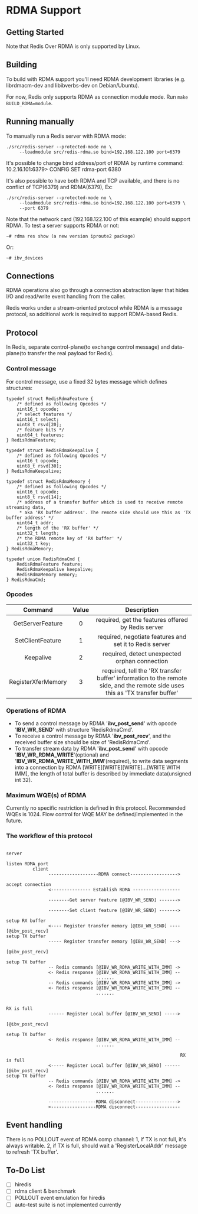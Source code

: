 RDMA Support
============

Getting Started
---------------
Note that Redis Over RDMA is only supported by Linux.

## Building

To build with RDMA support you'll need RDMA development libraries (e.g.
librdmacm-dev and libibverbs-dev on Debian/Ubuntu).

For now, Redis only supports RDMA as connection module mode.
Run `make BUILD_RDMA=module`.

## Running manually

To manually run a Redis server with RDMA mode:

    ./src/redis-server --protected-mode no \
         --loadmodule src/redis-rdma.so bind=192.168.122.100 port=6379

It's possible to change bind address/port of RDMA by runtime command:
    10.2.16.101:6379> CONFIG SET rdma-port 6380

It's also possible to have both RDMA and TCP available, and there is no
conflict of TCP(6379) and RDMA(6379), Ex:

    ./src/redis-server --protected-mode no \
         --loadmodule src/redis-rdma.so bind=192.168.122.100 port=6379 \
         --port 6379

Note that the network card (192.168.122.100 of this example) should support
RDMA. To test a server supports RDMA or not:

    ~# rdma res show (a new version iproute2 package)
Or:

    ~# ibv_devices

Connections
-----------

RDMA operations also go through a connection abstraction layer that hides
I/O and read/write event handling from the caller.

Redis works under a stream-oriented protocol while RDMA is a message protocol, so additional work is required to support RDMA-based Redis.

## Protocol
In Redis, separate control-plane(to exchange control message) and data-plane(to
transfer the real payload for Redis).

### Control message
For control message, use a fixed 32 bytes message which defines structures:
```
typedef struct RedisRdmaFeature {
    /* defined as following Opcodes */
    uint16_t opcode;
    /* select features */
    uint16_t select;
    uint8_t rsvd[20];
    /* feature bits */
    uint64_t features;
} RedisRdmaFeature;

typedef struct RedisRdmaKeepalive {
    /* defined as following Opcodes */
    uint16_t opcode;
    uint8_t rsvd[30];
} RedisRdmaKeepalive;

typedef struct RedisRdmaMemory {
    /* defined as following Opcodes */
    uint16_t opcode;
    uint8_t rsvd[14];
    /* address of a transfer buffer which is used to receive remote streaming data,
     * aka 'RX buffer address'. The remote side should use this as 'TX buffer address' */
    uint64_t addr;
    /* length of the 'RX buffer' */
    uint32_t length;
    /* the RDMA remote key of 'RX buffer' */
    uint32_t key;
} RedisRdmaMemory;

typedef union RedisRdmaCmd {
    RedisRdmaFeature feature;
    RedisRdmaKeepalive keepalive;
    RedisRdmaMemory memory;
} RedisRdmaCmd;
```

### Opcodes
|Command| Value | Description |
| :----: | :----: | :----: |
| GetServerFeature   | 0 | required, get the features offered by Redis server |
| SetClientFeature   | 1 | required, negotiate features and set it to Redis server |
| Keepalive          | 2 | required, detect unexpected orphan connection |
| RegisterXferMemory | 3 | required, tell the 'RX transfer buffer' information to the remote side, and the remote side uses this as 'TX transfer buffer' |

### Operations of RDMA
- To send a control message by RDMA '**ibv_post_send**' with opcode '**IBV_WR_SEND**' with structure
  'RedisRdmaCmd'.
- To receive a control message by RDMA '**ibv_post_recv**', and the received buffer
  size should be size of 'RedisRdmaCmd'.
- To transfer stream data by RDMA '**ibv_post_send**' with opcode '**IBV_WR_RDMA_WRITE**'(optional) and
  '**IBV_WR_RDMA_WRITE_WITH_IMM**'(required), to write data segments into a connection by
  RDMA [WRITE][WRITE][WRITE]...[WRITE WITH IMM], the length of total buffer is described by
  immediate data(unsigned int 32).


### Maximum WQE(s) of RDMA
Currently no specific restriction is defined in this protocol. Recommended WQEs is 1024.
Flow control for WQE MAY be defined/implemented in the future.


### The workflow of this protocol
```
                                                                  server
                                                                  listen RDMA port
          client
                -------------------RDMA connect------------------>
                                                                  accept connection
                <--------------- Establish RDMA ------------------

                --------Get server feature [@IBV_WR_SEND] ------->

                --------Set client feature [@IBV_WR_SEND] ------->
                                                                  setup RX buffer
                <---- Register transfer memory [@IBV_WR_SEND] ----
[@ibv_post_recv]
setup TX buffer
                ----- Register transfer memory [@IBV_WR_SEND] --->
                                                                  [@ibv_post_recv]
                                                                  setup TX buffer
                -- Redis commands [@IBV_WR_RDMA_WRITE_WITH_IMM] ->
                <- Redis response [@IBV_WR_RDMA_WRITE_WITH_IMM] --
                                  .......
                -- Redis commands [@IBV_WR_RDMA_WRITE_WITH_IMM] ->
                <- Redis response [@IBV_WR_RDMA_WRITE_WITH_IMM] --
                                  .......


RX is full
                ------ Register Local buffer [@IBV_WR_SEND] ----->
                                                                  [@ibv_post_recv]
                                                                  setup TX buffer
                <- Redis response [@IBV_WR_RDMA_WRITE_WITH_IMM] --
                                  .......

                                                                  RX is full
                <----- Register Local buffer [@IBV_WR_SEND] ------
[@ibv_post_recv]
setup TX buffer
                -- Redis commands [@IBV_WR_RDMA_WRITE_WITH_IMM] ->
                <- Redis response [@IBV_WR_RDMA_WRITE_WITH_IMM] --
                                  .......

                ------------------RDMA disconnect---------------->
                <-----------------RDMA disconnect-----------------
```


## Event handling
There is no POLLOUT event of RDMA comp channel:
   1, if TX is not full, it's always writable.
   2, if TX is full, should wait a 'RegisterLocalAddr' message to refresh
      'TX buffer'.

To-Do List
----------
- [ ] hiredis
- [ ] rdma client & benchmark
- [ ] POLLOUT event emulation for hiredis
- [ ] auto-test suite is not implemented currently
